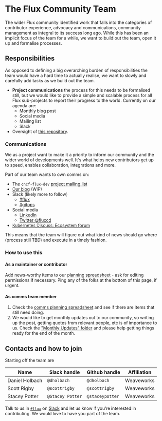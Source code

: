 # The Flux Community Team

The wider Flux community identified work that falls into the categories of contributor experience, advocacy and communications, community management as integral to its success long ago.
While this has been an implicit focus of the team for a while, we want to build out the team, open it up and formalise processes.

## Responsibilities

As opposed to defining a big overarching burden of responsibilities the team would have a hard time to actually realise, we want to slowly and carefully add tasks as we build out the team.

- **Project communications** the process for this needs to be formalised still, but we would like to provide a simple and scalable process for all Flux sub-projects to report their progress to the world.
Currently on our agenda are:
  - Monthly blog post
  - Social media
  - Mailing list
  - Slack
- Oversight of [this repository](https://github.com/fluxcd/community).

### Communications

We as a project want to make it a priority to inform our community and the wider world of developments well.
It's what helps new contributors get up to speed, enables collaboration, integrations and more.

Part of our team wants to own comms on:

- The `cncf-flux-dev` [project mailing list](https://lists.cncf.io/g/cncf-flux-dev)
- [Our blog](https://github.com/fluxcd/website/issues/27) (WIP)
- Slack (likely more to follow)
  - [#flux](https://cloud-native.slack.com/archives/flux)
  - [#gitops](https://kubernetes.slack.com/archives/gitops)
- Social media
  - [LinkedIn](https://www.linkedin.com/groups/8985374/)
  - [Twitter @fluxcd](https://twitter.com/fluxcd)
- [Kubernetes Discuss: Ecosystem forum](https://discuss.kubernetes.io/c/announcements/announcements-eco)

This means that the team will figure out what kind of news should go where (process still TBD) and execute in a timely fashion.

### How to use this

#### As a maintainer or contributor

Add news-worthy items to our [planning spreadsheet](https://docs.google.com/spreadsheets/d/1hPV3qJ95I_RKPyeo3zUJOPrHc0LNeSlP3f9fjXTen-c/edit#gid=0) - ask for editing permissions if necessary.
Ping any of the folks at the bottom of this page, if urgent.

#### As comms team member

1. Check the [comms planning spreadsheet](https://docs.google.com/spreadsheets/d/1hPV3qJ95I_RKPyeo3zUJOPrHc0LNeSlP3f9fjXTen-c/edit#gid=0) and see if there are items that still need doing.
1. We would like to get monthly updates out to our community, so writing up the post, getting quotes from relevant people, etc is of importance to us.
    Check the ["Monthly Updates" folder](https://drive.google.com/drive/u/0/folders/1-vODozxyaDruofIWfnrY8hFr2xauFatf) and please help getting things ready for the end of the month.

## Contacts and how to join

Starting off the team are

| Name | Slack handle | Github handle | Affiliation |
| -- | -- | -- | -- |
| Daniel Holbach | `@dholbach` | `@dholbach` | Weaveworks  |
| Scott Rigby | `@scottrigby` | `@scottrigby` | Weaveworks  |
| Stacey Potter | `@Stacey Potter` | `@staceypotter` | Weaveworks  |

Talk to us in [`#flux`](https://cloud-native.slack.com/archives/flux) on [Slack](https://slack.cncf.io) and let us know if you're interested in contributing.
We would love to have you part of the team.
